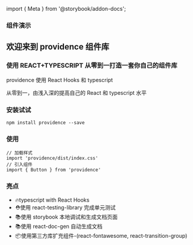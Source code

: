import { Meta } from '@storybook/addon-docs';

<Meta title="欢迎来到providence组件库" />

### 组件演示

## 欢迎来到 providence 组件库

### 使用 REACT+TYPESCRIPT 从零到一打造一套你自己的组件库

providence 使用 React Hooks 和 typescript

从零到一，由浅入深的提高自己的 React 和 typescript 水平

### 安装试试

```bush
npm install providence --save
```


### 使用

```bush
// 加载样式
import 'providence/dist/index.css'
// 引入组件
import { Button } from 'providence'
```


### 亮点

- 🔥typescript with React Hooks
- ⛑️使用 react-testing-library 完成单元测试
- 📚使用 storybook 本地调试和生成文档页面
- 📚使用 react-doc-gen 自动生成文档
- 📦使用第三方库扩充组件-(react-fontawesome, react-transition-group)
